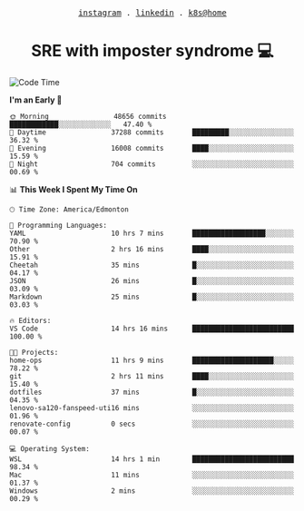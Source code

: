 <p align="center">
  <samp>
    <a href="https://www.instagram.com/lildrunkensmurf/">instagram</a> .
    <a href="https://www.linkedin.com/in/joryirving/">linkedin</a> .
    <a href="https://github.com/joryirving/home-ops">k8s@home</a>
  </samp>
</p>

<h1 align="center">
  SRE with imposter syndrome 💻
</h1>

<!--START_SECTION:waka-->
![Code Time](http://img.shields.io/badge/Code%20Time-418%20hrs%205%20mins-blue)

**I'm an Early 🐤** 

```text
🌞 Morning                48656 commits       ████████████░░░░░░░░░░░░░   47.40 % 
🌆 Daytime                37288 commits       █████████░░░░░░░░░░░░░░░░   36.32 % 
🌃 Evening                16008 commits       ████░░░░░░░░░░░░░░░░░░░░░   15.59 % 
🌙 Night                  704 commits         ░░░░░░░░░░░░░░░░░░░░░░░░░   00.69 % 
```


📊 **This Week I Spent My Time On** 

```text
🕑︎ Time Zone: America/Edmonton

💬 Programming Languages: 
YAML                     10 hrs 7 mins       ██████████████████░░░░░░░   70.90 % 
Other                    2 hrs 16 mins       ████░░░░░░░░░░░░░░░░░░░░░   15.91 % 
Cheetah                  35 mins             █░░░░░░░░░░░░░░░░░░░░░░░░   04.17 % 
JSON                     26 mins             █░░░░░░░░░░░░░░░░░░░░░░░░   03.09 % 
Markdown                 25 mins             █░░░░░░░░░░░░░░░░░░░░░░░░   03.03 % 

🔥 Editors: 
VS Code                  14 hrs 16 mins      █████████████████████████   100.00 % 

🐱‍💻 Projects: 
home-ops                 11 hrs 9 mins       ████████████████████░░░░░   78.22 % 
git                      2 hrs 11 mins       ████░░░░░░░░░░░░░░░░░░░░░   15.40 % 
dotfiles                 37 mins             █░░░░░░░░░░░░░░░░░░░░░░░░   04.35 % 
lenovo-sa120-fanspeed-uti16 mins             ░░░░░░░░░░░░░░░░░░░░░░░░░   01.96 % 
renovate-config          0 secs              ░░░░░░░░░░░░░░░░░░░░░░░░░   00.07 % 

💻 Operating System: 
WSL                      14 hrs 1 min        █████████████████████████   98.34 % 
Mac                      11 mins             ░░░░░░░░░░░░░░░░░░░░░░░░░   01.37 % 
Windows                  2 mins              ░░░░░░░░░░░░░░░░░░░░░░░░░   00.29 % 
```


<!--END_SECTION:waka-->
